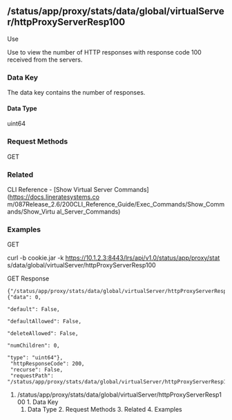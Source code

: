 ## /status/app/proxy/stats/data/global/virtualServer/httpProxyServerResp100

Use

Use to view the number of HTTP responses with response code 100 received from
the servers.

### Data Key

The data key contains the number of responses.

#### Data Type

uint64

### Request Methods

GET

### Related

CLI Reference - [Show Virtual Server Commands](https://docs.lineratesystems.co
m/087Release_2.6/200CLI_Reference_Guide/Exec_Commands/Show_Commands/Show_Virtu
al_Server_Commands)

### Examples

GET

curl -b cookie.jar -k https://10.1.2.3:8443/lrs/api/v1.0/status/app/proxy/stat
s/data/global/virtualServer/httpProxyServerResp100

GET Response

    
    
    {"/status/app/proxy/stats/data/global/virtualServer/httpProxyServerResp100": {"data": 0,
                                                                                "default": False,
                                                                                "defaultAllowed": False,
                                                                                "deleteAllowed": False,
                                                                                "numChildren": 0,
                                                                                "type": "uint64"},
     "httpResponseCode": 200,
     "recurse": False,
     "requestPath": "/status/app/proxy/stats/data/global/virtualServer/httpProxyServerResp100"}
    

  1. /status/app/proxy/stats/data/global/virtualServer/httpProxyServerResp100
    1. Data Key
      1. Data Type
    2. Request Methods
    3. Related
    4. Examples

